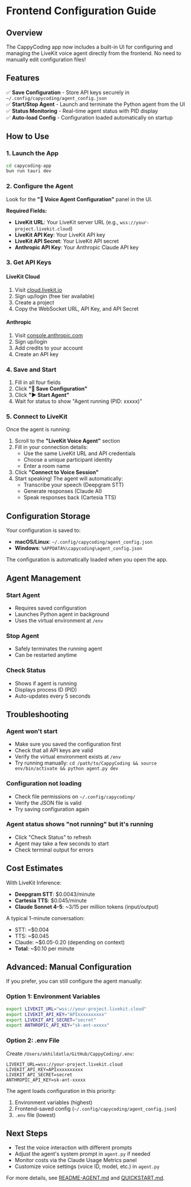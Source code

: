 # Frontend Configuration Guide

## Overview

The CappyCoding app now includes a built-in UI for configuring and managing the LiveKit voice agent directly from the frontend. No need to manually edit configuration files!

## Features

✅ **Save Configuration** - Store API keys securely in `~/.config/capycoding/agent_config.json`  
✅ **Start/Stop Agent** - Launch and terminate the Python agent from the UI  
✅ **Status Monitoring** - Real-time agent status with PID display  
✅ **Auto-load Config** - Configuration loaded automatically on startup  

## How to Use

### 1. Launch the App

```bash
cd capycoding-app
bun run tauri dev
```

### 2. Configure the Agent

Look for the **"🤖 Voice Agent Configuration"** panel in the UI.

**Required Fields:**
- **LiveKit URL**: Your LiveKit server URL (e.g., `wss://your-project.livekit.cloud`)
- **LiveKit API Key**: Your LiveKit API key
- **LiveKit API Secret**: Your LiveKit API secret
- **Anthropic API Key**: Your Anthropic Claude API key

### 3. Get API Keys

#### LiveKit Cloud
1. Visit [cloud.livekit.io](https://cloud.livekit.io)
2. Sign up/login (free tier available)
3. Create a project
4. Copy the WebSocket URL, API Key, and API Secret

#### Anthropic
1. Visit [console.anthropic.com](https://console.anthropic.com)
2. Sign up/login
3. Add credits to your account
4. Create an API key

### 4. Save and Start

1. Fill in all four fields
2. Click **"💾 Save Configuration"**
3. Click **"▶️ Start Agent"**
4. Wait for status to show "Agent running (PID: xxxxx)"

### 5. Connect to LiveKit

Once the agent is running:

1. Scroll to the **"LiveKit Voice Agent"** section
2. Fill in your connection details:
   - Use the same LiveKit URL and API credentials
   - Choose a unique participant identity
   - Enter a room name
3. Click **"Connect to Voice Session"**
4. Start speaking! The agent will automatically:
   - Transcribe your speech (Deepgram STT)
   - Generate responses (Claude AI)
   - Speak responses back (Cartesia TTS)

## Configuration Storage

Your configuration is saved to:
- **macOS/Linux**: `~/.config/capycoding/agent_config.json`
- **Windows**: `%APPDATA%\capycoding\agent_config.json`

The configuration is automatically loaded when you open the app.

## Agent Management

### Start Agent
- Requires saved configuration
- Launches Python agent in background
- Uses the virtual environment at `/env`

### Stop Agent
- Safely terminates the running agent
- Can be restarted anytime

### Check Status
- Shows if agent is running
- Displays process ID (PID)
- Auto-updates every 5 seconds

## Troubleshooting

### Agent won't start
- Make sure you saved the configuration first
- Check that all API keys are valid
- Verify the virtual environment exists at `/env`
- Try running manually: `cd /path/to/CappyCoding && source env/bin/activate && python agent.py dev`

### Configuration not loading
- Check file permissions on `~/.config/capycoding/`
- Verify the JSON file is valid
- Try saving configuration again

### Agent status shows "not running" but it's running
- Click "Check Status" to refresh
- Agent may take a few seconds to start
- Check terminal output for errors

## Cost Estimates

With LiveKit Inference:
- **Deepgram STT**: $0.0043/minute
- **Cartesia TTS**: $0.045/minute  
- **Claude Sonnet 4-5**: ~$3/$15 per million tokens (input/output)

A typical 1-minute conversation:
- STT: ~$0.004
- TTS: ~$0.045
- Claude: ~$0.05-0.20 (depending on context)
- **Total**: ~$0.10 per minute

## Advanced: Manual Configuration

If you prefer, you can still configure the agent manually:

### Option 1: Environment Variables
```bash
export LIVEKIT_URL="wss://your-project.livekit.cloud"
export LIVEKIT_API_KEY="APIxxxxxxxxxx"
export LIVEKIT_API_SECRET="secret"
export ANTHROPIC_API_KEY="sk-ant-xxxxx"
```

### Option 2: .env File
Create `/Users/akhildatla/GitHub/CappyCoding/.env`:
```env
LIVEKIT_URL=wss://your-project.livekit.cloud
LIVEKIT_API_KEY=APIxxxxxxxxxx
LIVEKIT_API_SECRET=secret
ANTHROPIC_API_KEY=sk-ant-xxxxx
```

The agent loads configuration in this priority:
1. Environment variables (highest)
2. Frontend-saved config (`~/.config/capycoding/agent_config.json`)
3. `.env` file (lowest)

## Next Steps

- Test the voice interaction with different prompts
- Adjust the agent's system prompt in `agent.py` if needed
- Monitor costs via the Claude Usage Metrics panel
- Customize voice settings (voice ID, model, etc.) in `agent.py`

For more details, see [README-AGENT.md](README-AGENT.md) and [QUICKSTART.md](QUICKSTART.md).
